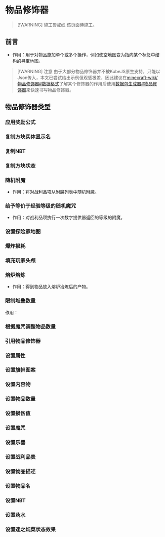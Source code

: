 # 物品修饰器

> [!WARNING] 施工警戒线
> 该页面待施工。

## 前言

- 作用：用于对物品施加单个或多个操作，例如使空地图变为指向某个标签中结构的寻宝地图。

<!-- - 数据格式：\{condition:"谓词类型", ...谓词的内容, function:"物品修饰器类型", ...物品修饰器的内容\} 参见：[minecraft-wiki/物品修饰器#数据格式](https://zh.minecraft.wiki/w/%E7%89%A9%E5%93%81%E4%BF%AE%E9%A5%B0%E5%99%A8#%E6%95%B0%E6%8D%AE%E6%A0%BC%E5%BC%8F)

- 参见：[minecraft-wiki/物品修饰器](https://zh.minecraft.wiki/w/%E7%89%A9%E5%93%81%E4%BF%AE%E9%A5%B0%E5%99%A8) -->

> [!WARNING] 注意
> 由于大部分物品修饰器并不被KubeJS原生支持，只能以Json传入，本文已尝试给出示例但观感极差，因此建议在[minecraft-wiki/物品修饰器#数据格式](https://zh.minecraft.wiki/w/%E7%89%A9%E5%93%81%E4%BF%AE%E9%A5%B0%E5%99%A8#%E6%95%B0%E6%8D%AE%E6%A0%BC%E5%BC%8F)了解某个修饰器的作用后使用[数据包生成器#物品修饰器](https://misode.github.io/item-modifier/)来快速书写物品修饰器。

## 物品修饰器类型

<!-- ## 战利品修饰器

- 用于修改战利品表中物品栈的函数。

- 战利品修饰器或战利品表物品函数就是[物品修饰器](https://zh.minecraft.wiki/w/%E7%89%A9%E5%93%81%E4%BF%AE%E9%A5%B0%E5%99%A8) -->

### 应用奖励公式

### 复制方块实体显示名

### 复制NBT

### 复制方块状态

### 随机附魔

- 作用：将对战利品项从附魔列表中随机附魔。

<!-- - 语句：enchantRandomly(附魔id数组);

- 示例：掉落了保护1的金苹果。

```js
ServerEvents.entityLootTables(event => {
    event.modifyEntity('minecraft:husk', loot => {
        loot.addPool(pool => {
            pool.addItem('minecraft:golden_apple', 5, 1)
            .enchantRandomly(['minecraft:protection'])
        })
    })
})
``` -->

### 给予等价于经验等级的随机魔咒

- 作用：对战利品项执行一次数字提供器返回的等级的附魔。

<!-- - 语句：.enchantWithLevels(数字提供器, 是否包含宝藏附魔);

- 示例：尸壳掉落一把30级附魔的铁剑。

```js
ServerEvents.entityLootTables(event => {
    event.modifyEntity('minecraft:husk', loot => {
        loot.addPool(pool => {
            pool.addItem(Item.of('minecraft:iron_sword', '{Damage:0}'), 5, 1)
            .enchantWithLevels(30, true)
        })
    })
})
``` -->

### 设置探险家地图

### 爆炸损耗

### 填充玩家头颅

### 熔炉熔炼

- 作用：得到物品放入熔炉冶炼后的产物。

<!-- - 语句：furnaceSmelt()

- 示例：尸壳死亡掉落橡木的熔炉冶炼产物。

```js
ServerEvents.entityLootTables(event => {
    event.modifyEntity('minecraft:husk', loot => {
        loot.addPool(pool => {
            pool.addItem('minecraft:oak_wood', 5, 1).furnaceSmelt()
            
        })
    })
})
``` -->

### 限制堆叠数量

作用：

### 根据魔咒调整物品数量

<!-- - 语句：lootingEnchant(每级抢夺掉落数-数字提供器, 战利品项总计最大掉落数);

- 示例：尸壳掉落金苹果，每多1级抢夺额外掉落1-2个，总共最多掉落6个。

```js
ServerEvents.entityLootTables(event => {
    event.modifyEntity('minecraft:husk', loot => {
        loot.addPool(pool => {
            pool.addItem('minecraft:golden_apple', 5, 1)
            .lootingEnchant([1, 2], 6) 
        })
    })
})
``` -->

### 引用物品修饰器

### 设置属性

### 设置旗帜图案

### 设置内容物

### 设置物品数量

### 设置损伤值

### 设置魔咒

### 设置乐器

### 设置战利品表

### 设置物品描述

### 设置物品名

### 设置NBT

### 设置药水

### 设置迷之炖菜状态效果
